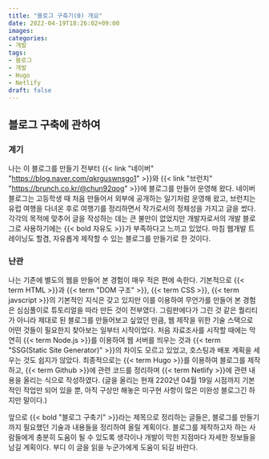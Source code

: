 ```yaml
---
title: "블로그 구축기(0) 개요"
date: 2022-04-19T18:26:02+09:00
images:
categories:
- 개발
tags:
- 블로그
- 개발
- Hugo
- Netlify
draft: false
---
```

## 블로그 구축에 관하여
### 계기
나는 이 블로그를 만들기 전부터 {{< link "네이버" "https://blog.naver.com/qkrguswnsgo1" >}}와 {{< link "브런치" "https://brunch.co.kr/@chun92qog" >}}에 블로그를 만들어 운영해 왔다. 네이버 블로그는 고등학생 때 처음 만들어서 외부에 공개하는 일기처럼 운영해 왔고, 브런치는 유럽 여행을 다녀온 후로 여행기를 정리하면서 작가로서의 정체성을 가지고 글을 썼다. 각각의 목적에 맞추어 글을 작성하는 데는 큰 불만이 없었지만 개발자로서의 개발 블로그로 사용하기에는 {{< bold 자유도 >}}가 부족하다고 느끼고 있었다. 마침 웹개발 트레이닝도 할겸, 자유롭게 제작할 수 있는 블로그를 만들기로 한 것이다.

### 난관
나는 기존에 별도의 웹을 만들어 본 경험이 매우 적은 편에 속한다. 기본적으로 {{< term HTML >}}과 {{< term "DOM 구조" >}}, {{< term CSS >}}, {{< term javscript >}}의 기본적인 지식은 갖고 있지만 이를 이용하여 무언가를 만들어 본 경험은 심심풀이로 튜토리얼을 따라 만든 것이 전부였다. 그림판에다가 그린 것 같은 퀄리티가 아니라 제대로 된 블로그를 만들어보고 싶었던 만큼, 웹 제작을 위한 기술 스택으로 어떤 것들이 필요한지 찾아보는 일부터 시작이었다. 처음 자료조사를 시작할 때에는 막연히 {{< term Node.js >}}를 이용하여 웹 서버를 띄우는 것과 {{< term "SSG(Static Site Generator)" >}}의 차이도 모르고 있었고, 호스팅과 배포 계획을 세우는 것도 쉽지가 않았다. 최종적으로는 {{< term Hugo >}}를 이용하여 블로그를 제작하고, {{< term Github >}}에 관련 코드를 정리하며 {{< term Netlify >}}에 관련 내용을 올리는 식으로 작성하였다. (글을 올리는 현재 2202년 04월 19일 시점까지 기본적인 작업만 되어 있을 뿐, 아직 구상만 해놓은 미구현 사항이 많은 미완성 블로그긴 하지만 말이다.)

앞으로 {{< bold "블로그 구축기" >}}라는 제목으로 정리하는 글들은, 블로그를 만들기까지 필요했던 기술과 내용들을 정리하여 올릴 계획이다. 블로그를 제작하고자 하는 사람들에게 충분히 도움이 될 수 있도록 생각이나 개발이 막힌 지점마다 자세한 정보들을 남길 계획이다. 부디 이 글을 읽을 누군가에게 도움이 되길 바란다.